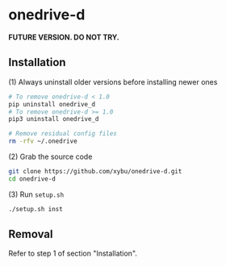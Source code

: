 onedrive-d
==========

**FUTURE VERSION. DO NOT TRY.**

## Installation

(1) Always uninstall older versions before installing newer ones

```bash
# To remove onedrive-d < 1.0
pip uninstall onedrive_d
# To remove onedrive-d >= 1.0
pip3 uninstall onedrive_d

# Remove residual config files
rm -rfv ~/.onedrive
```

(2) Grab the source code

```bash
git clone https://github.com/xybu/onedrive-d.git
cd onedrive-d
```

(3) Run `setup.sh`

```bash
./setup.sh inst
```

## Removal

Refer to step 1 of section "Installation".
